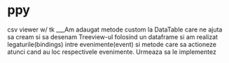 # ppy
csv viewer w/ tk
___Am adaugat metode custom la DataTable care ne ajuta sa cream si sa desenam Treeview-ul folosind un dataframe si am realizat legaturile(bindings) intre evenimente(event) si metode care sa actioneze atunci cand au loc respectivele evenimente. Urmeaza sa le implementez
